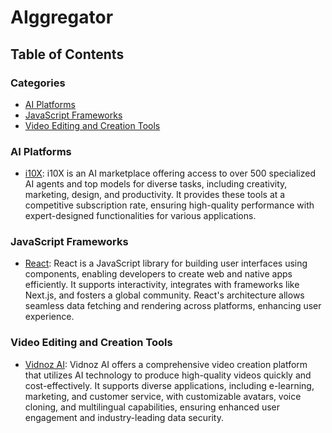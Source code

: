 # AIggregator

## Table of Contents

<!-- CATEGORY ANCHORS START -->
### Categories
- [AI Platforms](#ai-platforms)
- [JavaScript Frameworks](#javascript-frameworks)
- [Video Editing and Creation Tools](#video-editing-and-creation-tools)
<!-- CATEGORY ANCHORS END -->

### AI Platforms
- [i10X](https://i10x.ai/): i10X is an AI marketplace offering access to over 500 specialized AI agents and top models for diverse tasks, including creativity, marketing, design, and productivity. It provides these tools at a competitive subscription rate, ensuring high-quality performance with expert-designed functionalities for various applications.

### JavaScript Frameworks
- [React](https://react.dev): React is a JavaScript library for building user interfaces using components, enabling developers to create web and native apps efficiently. It supports interactivity, integrates with frameworks like Next.js, and fosters a global community. React's architecture allows seamless data fetching and rendering across platforms, enhancing user experience.

### Video Editing and Creation Tools
- [Vidnoz AI](https://www.vidnoz.com): Vidnoz AI offers a comprehensive video creation platform that utilizes AI technology to produce high-quality videos quickly and cost-effectively. It supports diverse applications, including e-learning, marketing, and customer service, with customizable avatars, voice cloning, and multilingual capabilities, ensuring enhanced user engagement and industry-leading data security.

